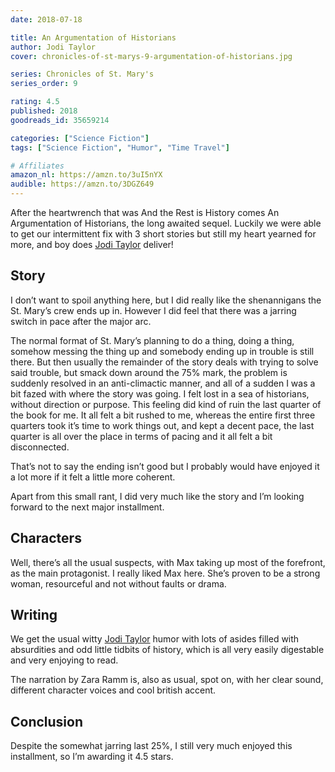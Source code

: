 ```yaml
---
date: 2018-07-18

title: An Argumentation of Historians
author: Jodi Taylor
cover: chronicles-of-st-marys-9-argumentation-of-historians.jpg

series: Chronicles of St. Mary's
series_order: 9

rating: 4.5
published: 2018
goodreads_id: 35659214

categories: ["Science Fiction"]
tags: ["Science Fiction", "Humor", "Time Travel"]

# Affiliates
amazon_nl: https://amzn.to/3uI5nYX
audible: https://amzn.to/3DGZ649
---
```


After the heartwrench that was And the Rest is History comes An Argumentation of Historians, the long awaited sequel. Luckily we were able to get our intermittent fix with 3 short stories but still my heart yearned for more, and boy does [Jodi Taylor](../_authors/jodi-taylor.md) deliver!

<!--more-->

## Story

I don’t want to spoil anything here, but I did really like the shenannigans the St. Mary’s crew ends up in. However I did feel that there was a jarring switch in pace after the major arc.

The normal format of St. Mary’s planning to do a thing, doing a thing, somehow messing the thing up and somebody ending up in trouble is still there. But then usually the remainder of the story deals with trying to solve said trouble, but smack down around the 75% mark, the problem is suddenly resolved in an anti-climactic manner, and all of a sudden I was a bit fazed with where the story was going. I felt lost in a sea of historians, without direction or purpose. This feeling did kind of ruin the last quarter of the book for me. It all felt a bit rushed to me, whereas the entire first three quarters took it’s time to work things out, and kept a decent pace, the last quarter is all over the place in terms of pacing and it all felt a bit disconnected.

That’s not to say the ending isn’t good but I probably would have enjoyed it a lot more if it felt a little more coherent.

Apart from this small rant, I did very much like the story and I’m looking forward to the next major installment.

## Characters

Well, there’s all the usual suspects, with Max taking up most of the forefront, as the main protagonist. I really liked Max here. She’s proven to be a strong woman, resourceful and not without faults or drama.

## Writing

We get the usual witty [Jodi Taylor](../authors/../_authors/jodi-taylor.md) humor with lots of asides filled with absurdities and odd little tidbits of history, which is all very easily digestable and very enjoying to read.

The narration by Zara Ramm is, also as usual, spot on, with her clear sound, different character voices and cool british accent.

## Conclusion

Despite the somewhat jarring last 25%, I still very much enjoyed this installment, so I’m awarding it 4.5 stars.
